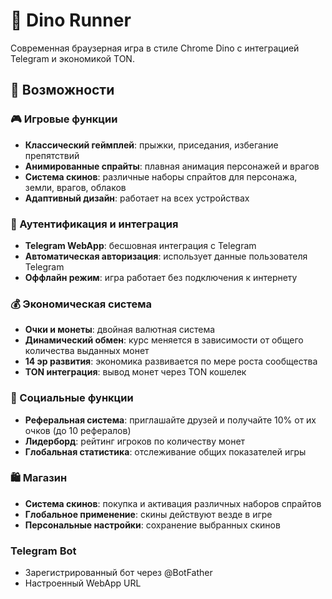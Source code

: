 # 🦕 Dino Runner

Современная браузерная игра в стиле Chrome Dino с интеграцией Telegram и экономикой TON.

## 🚀 Возможности

### 🎮 Игровые функции
- **Классический геймплей**: прыжки, приседания, избегание препятствий
- **Анимированные спрайты**: плавная анимация персонажей и врагов
- **Система скинов**: различные наборы спрайтов для персонажа, земли, врагов, облаков
- **Адаптивный дизайн**: работает на всех устройствах

### 🔐 Аутентификация и интеграция
- **Telegram WebApp**: бесшовная интеграция с Telegram
- **Автоматическая авторизация**: использует данные пользователя Telegram
- **Оффлайн режим**: игра работает без подключения к интернету

### 💰 Экономическая система
- **Очки и монеты**: двойная валютная система
- **Динамический обмен**: курс меняется в зависимости от общего количества выданных монет
- **14 эр развития**: экономика развивается по мере роста сообщества
- **TON интеграция**: вывод монет через TON кошелек

### 👥 Социальные функции
- **Реферальная система**: приглашайте друзей и получайте 10% от их очков (до 10 рефералов)
- **Лидерборд**: рейтинг игроков по количеству монет
- **Глобальная статистика**: отслеживание общих показателей игры

### 🛍️ Магазин
- **Система скинов**: покупка и активация различных наборов спрайтов
- **Глобальное применение**: скины действуют везде в игре
- **Персональные настройки**: сохранение выбранных скинов

### Telegram Bot
- Зарегистрированный бот через @BotFather
- Настроенный WebApp URL


